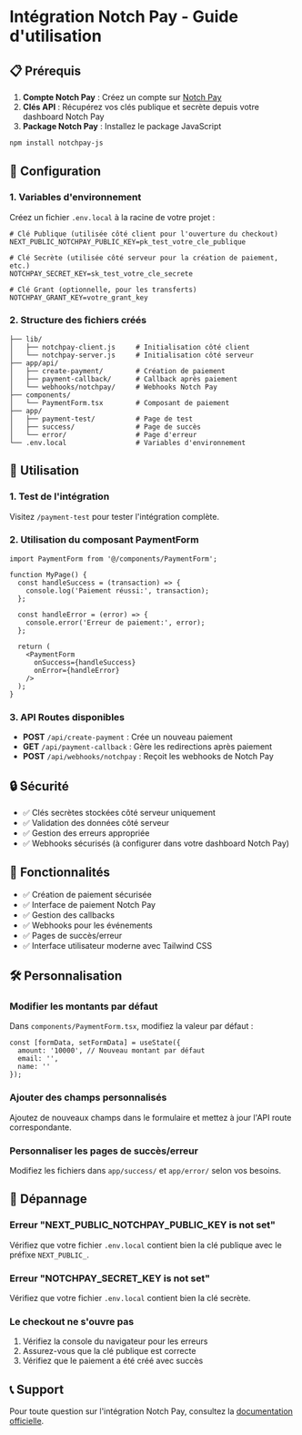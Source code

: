 # Intégration Notch Pay - Guide d'utilisation

## 📋 Prérequis

1. **Compte Notch Pay** : Créez un compte sur [Notch Pay](https://notchpay.co)
2. **Clés API** : Récupérez vos clés publique et secrète depuis votre dashboard Notch Pay
3. **Package Notch Pay** : Installez le package JavaScript

```bash
npm install notchpay-js
```

## 🔧 Configuration

### 1. Variables d'environnement

Créez un fichier `.env.local` à la racine de votre projet :

```env
# Clé Publique (utilisée côté client pour l'ouverture du checkout)
NEXT_PUBLIC_NOTCHPAY_PUBLIC_KEY=pk_test_votre_cle_publique

# Clé Secrète (utilisée côté serveur pour la création de paiement, etc.)
NOTCHPAY_SECRET_KEY=sk_test_votre_cle_secrete

# Clé Grant (optionnelle, pour les transferts)
NOTCHPAY_GRANT_KEY=votre_grant_key
```

### 2. Structure des fichiers créés

```
├── lib/
│   ├── notchpay-client.js     # Initialisation côté client
│   └── notchpay-server.js     # Initialisation côté serveur
├── app/api/
│   ├── create-payment/        # Création de paiement
│   ├── payment-callback/      # Callback après paiement
│   └── webhooks/notchpay/     # Webhooks Notch Pay
├── components/
│   └── PaymentForm.tsx        # Composant de paiement
├── app/
│   ├── payment-test/          # Page de test
│   ├── success/               # Page de succès
│   └── error/                 # Page d'erreur
└── .env.local                 # Variables d'environnement
```

## 🚀 Utilisation

### 1. Test de l'intégration

Visitez `/payment-test` pour tester l'intégration complète.

### 2. Utilisation du composant PaymentForm

```tsx
import PaymentForm from '@/components/PaymentForm';

function MyPage() {
  const handleSuccess = (transaction) => {
    console.log('Paiement réussi:', transaction);
  };

  const handleError = (error) => {
    console.error('Erreur de paiement:', error);
  };

  return (
    <PaymentForm 
      onSuccess={handleSuccess}
      onError={handleError}
    />
  );
}
```

### 3. API Routes disponibles

- **POST** `/api/create-payment` : Crée un nouveau paiement
- **GET** `/api/payment-callback` : Gère les redirections après paiement
- **POST** `/api/webhooks/notchpay` : Reçoit les webhooks de Notch Pay

## 🔒 Sécurité

- ✅ Clés secrètes stockées côté serveur uniquement
- ✅ Validation des données côté serveur
- ✅ Gestion des erreurs appropriée
- ✅ Webhooks sécurisés (à configurer dans votre dashboard Notch Pay)

## 📱 Fonctionnalités

- ✅ Création de paiement sécurisée
- ✅ Interface de paiement Notch Pay
- ✅ Gestion des callbacks
- ✅ Webhooks pour les événements
- ✅ Pages de succès/erreur
- ✅ Interface utilisateur moderne avec Tailwind CSS

## 🛠️ Personnalisation

### Modifier les montants par défaut

Dans `components/PaymentForm.tsx`, modifiez la valeur par défaut :

```tsx
const [formData, setFormData] = useState({
  amount: '10000', // Nouveau montant par défaut
  email: '',
  name: ''
});
```

### Ajouter des champs personnalisés

Ajoutez de nouveaux champs dans le formulaire et mettez à jour l'API route correspondante.

### Personnaliser les pages de succès/erreur

Modifiez les fichiers dans `app/success/` et `app/error/` selon vos besoins.

## 🐛 Dépannage

### Erreur "NEXT_PUBLIC_NOTCHPAY_PUBLIC_KEY is not set"

Vérifiez que votre fichier `.env.local` contient bien la clé publique avec le préfixe `NEXT_PUBLIC_`.

### Erreur "NOTCHPAY_SECRET_KEY is not set"

Vérifiez que votre fichier `.env.local` contient bien la clé secrète.

### Le checkout ne s'ouvre pas

1. Vérifiez la console du navigateur pour les erreurs
2. Assurez-vous que la clé publique est correcte
3. Vérifiez que le paiement a été créé avec succès

## 📞 Support

Pour toute question sur l'intégration Notch Pay, consultez la [documentation officielle](https://docs.notchpay.co).
